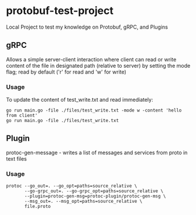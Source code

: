 # protobuf-test-project

Local Project to test my knowledge on Protobuf, gRPC, and Plugins

## gRPC
Allows a simple server-client interaction where client can read or write content of the file in designated path (relative to server) by setting the mode flag; read by default ('r' for read and 'w' for write)

### Usage
To update the content of test_write.txt and read immediately:

```
go run main.go -file ./files/test_write.txt -mode w -content 'hello from client'
go run main.go -file ./files/test_write.txt
```
## Plugin
protoc-gen-message - writes a list of messages and services from proto in text files

### Usage
```
protoc --go_out=. --go_opt=paths=source_relative \
       --go-grpc_out=. --go-grpc_opt=paths=source_relative \
       --plugin=protoc-gen-msg=protoc-plugin/protoc-gen-msg \
       --msg_out=. --msg_opt=paths=source_relative \
       file.proto
```
